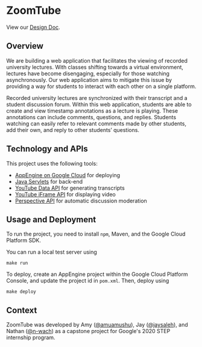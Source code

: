 # ZoomTube

View our [Design Doc](https://docs.google.com/document/d/12t7FDPDpTpHzrQBJ3T8qdmGKGrPi3lr2-UPmoc2ISHI/edit?usp=sharing).

## Overview

We are building a web application that facilitates the viewing of recorded
university lectures. With classes shifting towards a virtual environment,
lectures have become disengaging, especially for those watching asynchronously.
Our web application aims to mitigate this issue by providing a way for students
to interact with each other on a single platform.

Recorded university lectures are synchronized with their transcript and a
student discussion forum. Within this web application, students are able to
create and view timestamp annotations as a lecture is playing. These
annotations can include comments, questions, and replies. Students watching can
easily refer to relevant comments made by other students, add their own, and
reply to other students’ questions.

## Technology and APIs

This project uses the following tools:

- [AppEngine on Google Cloud](https://cloud.google.com/appengine) for deploying
- [Java Servlets](https://docs.oracle.com/javaee/5/tutorial/doc/bnafe.html) for back-end
- [YouTube Data API](https://developers.google.com/youtube/v3) for generating transcripts
- [YouTube iFrame API](https://developers.google.com/youtube/iframe_api_reference) for displaying video
- [Perspective API](https://www.perspectiveapi.com/) for automatic discussion moderation

## Usage and Deployment

To run the project, you need to install `npm`, Maven, and the Google Cloud
Platform SDK.

You can run a local test server using

```
make run
```

To deploy, create an AppEngine project within the Google Cloud Platform
Console, and update the project id in `pom.xml`. Then, deploy using

```
make deploy
```

## Context

ZoomTube was developed by
Amy ([@amuamushu](https://github.com/amuamushu)),
Jay ([@jaysaleh](https://github.com/jaysaleh)), and
Nathan ([@n-wach](https://github.com/n-wach)) as a capstone project for Google's
2020 STEP internship program.
